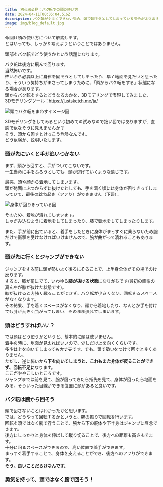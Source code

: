 ```yaml
---
title: 初心者必見：バク転での頭の使い方
date: 2024-04-11T00:06:04.516Z
description: バク転がうまくできない場合、頭で回そうとしてしまっている場合があります。その危険性と、改善点について解説します。
image: img/blog_default.jpg
---
```

今回は頭の使い方について解説します。\
とはいっても、しっかり考えようということではありません。

頭部をバク転でどう使うかという話題になります。

バク転は後方に飛んで回ります。\
当然怖いです。\
怖いから必要以上に身体を回そうとしてしまったり、早く地面を見たいと思ったり、そういう気持ちがまさってしまうために、「頭からバク転をする」状態になる場合があります。\
頭からバク転をするとどうなるのかを、3Dモデリングで表現してみました。\
3Dモデリングツール：https://justsketch.me/ja/

![頭でバク転をまわすイメージ図](img/justsketchme-1.png "頭でバク転を回すイメージ図")

3Dモデリングをしてみるという初めての試みなので拙い図ではありますが、直感で危なそうに見えませんか？\
そう、頭から回すとけっこう危険なんです。\
どう危険か、説明いたします。

### 頭が先にいくと手が追いつかない

まず、頭から回すと、手がついてこないです。\
一生懸命に手をふろうとしても、頭が逃げていくような感じです。

最悪、頭や顔から着地してしまいます。\
頭が地面にぶつからずに抜けたとしても、手を着く頃には身体が回りきってしまっていて、最後の跳ね起き（アフり）ができません（下図）。

![身体が回りきっている図](img/justsketchme-2.png "身体が回りきっている図")

そのため、着地が潰れてしまいます。\
しゃがみ込むように着地をしてしまったり、膝で着地をしてしまったりします。

また、手が前に出ていると、着手をしたときに身体がまっすぐに乗らないため腕だけで衝撃を受けなければいけませんので、腕が曲がって潰れることもあります。

### 頭が先に行くとジャンプができない

ジャンプをする前に頭が勢いよく後ろにそることで、上半身全体がその場でのけ反ります。\
すると、膝が前にでて、いわゆる**膝が抜ける状態**になりがちです(最初の画像の真ん中が膝が抜けた状態です)。\
膝が抜けると力強く蹴ることができず、バク転が小さくなり、回転するスペースがなくなります。\
その結果、手を着くスペースがなくなり、顔から着地したり、なんとか手を付けても肘が大きく曲がってしまい、そのまま潰れてしまいます。

### 頭はどうすればいい？

では頭はどう使うかというと、基本的に頭は使いません。\
着手の時に、地面が見えればいいので、少しだけ上を向くくらいです。\
多少は上を向いてしまっても大丈夫です。でも、頭で勢いをつけて回すと良くありません。\
ただし、逆に怖いから**下を向いてしまうと、これもまた身体が反ることができず、回転不足に**なります。\
ここがややこしいところです。\
ジャンプまでは前を見て、腕が回ってきたら指先を見て、身体が回ったら地面をみる、そういった目線ができる位置に頭があると良いです。

### バク転は腕から回そう

頭で回さないことはわかったかと思います。\
では、どうやって回転するかというと、腕の振りで回転を行います。\
回転を頭ではなく腕で行うことで、腕から下の胴体や下半身はジャンプに専念できます。\
後方にしっかりと身体を伸ばして蹴り切ることで、後方への距離も高さもでます。\
十分に回るスペースができるので、高い位置で着手ができます。\
まっすぐ着手することで、身体を支えることができ、後方へのアフりができます。\
**そう、良いことだらけなんです。**

### 勇気を持って、頭ではなく腕で回そう！